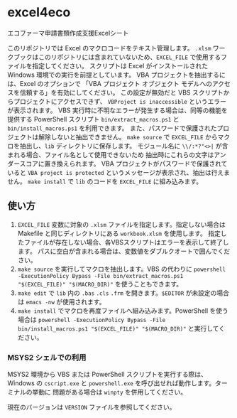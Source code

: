 # excel4eco
エコファーマ申請書類作成支援Excelシート

このリポジトリでは Excel のマクロコードをテキスト管理します。
`.xlsm` ワークブックはこのリポジトリには含まれていないため、`EXCEL_FILE` で使用するファイルを指定してください。
スクリプトは Excel がインストールされた Windows 環境での実行を前提としています。
VBA プロジェクトを抽出するには、Excel のオプションで
「VBA プロジェクト オブジェクト モデルへのアクセスを信頼する」を有効にしてください。
この設定が無効だと VBS スクリプトからプロジェクトにアクセスできず、
`VBProject is inaccessible` というエラーが表示されます。
VBS 実行時に不明なエラーが発生する場合は、同等の機能を提供する
PowerShell スクリプト `bin/extract_macros.ps1` と `bin/install_macros.ps1`
を利用できます。
また、パスワードで保護されたプロジェクトは解除しないと抽出できません。
`make source` で `EXCEL_FILE` からマクロを抽出し、`lib` ディレクトリに保存します。
モジュール名に `\\/:*?"<>|` が含まれる場合、ファイル名として使用できないため
抽出時にこれらの文字はアンダースコアに置き換えられます。
VBA プロジェクトがパスワードで保護されていると
`VBA project is protected` というメッセージが表示され、抽出は行えません。
`make install` で `lib` のコードを `EXCEL_FILE` に組み込みます。

## 使い方
1. `EXCEL_FILE` 変数に対象の `.xlsm` ファイルを指定します。指定しない場合は
   Makefile と同じディレクトリにある `workbook.xlsm` を使用します。
   指定したファイルが存在しない場合、各VBSスクリプトはエラーを表示して終了します。
   パスに空白が含まれる場合は、変数値をダブルクオートで囲んでください。
2. `make source` を実行してマクロを抽出します。VBS の代わりに
   `powershell -ExecutionPolicy Bypass -File bin/extract_macros.ps1 "$(EXCEL_FILE)" "$(MACRO_DIR)"`
   を使うこともできます。
3. `make edit` で `lib` 内の `.bas` `.cls` `.frm` を開きます。`$EDITOR` が未設定の場合は `emacs -nw` が使用されます。
4. `make install` でマクロを再度ファイルへ組み込みます。PowerShell を使う場合は
   `powershell -ExecutionPolicy Bypass -File bin/install_macros.ps1 "$(EXCEL_FILE)" "$(MACRO_DIR)"`
   と実行してください。

### MSYS2 シェルでの利用
MSYS2 環境から VBS または PowerShell スクリプトを実行する際は、Windows の
`cscript.exe` と `powershell.exe` を呼び出せれば動作します。ターミナルの挙動に
問題がある場合は `winpty` を併用してください。

現在のバージョンは `VERSION` ファイルを参照してください。
